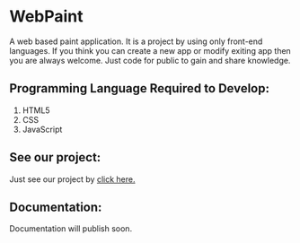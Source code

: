 # WebPaint
A web based paint application. It is a project by using only front-end languages. If you think you can create a new app or modify exiting app then you are always welcome. Just code for public to gain and share knowledge.

## Programming Language Required to Develop:
  1. HTML5
  2. CSS
  3. JavaScript  

## See our project:
  Just see our project by [click here.](http://tech-thinker.github.io/WebPaint/)  

##  Documentation:
  Documentation will publish soon.
